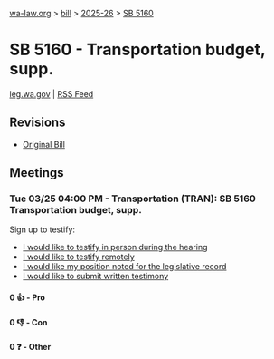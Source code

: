 [wa-law.org](/) > [bill](/bill/) > [2025-26](/bill/2025-26/) > [SB 5160](/bill/2025-26/sb/5160/)

# SB 5160 - Transportation budget, supp.
[leg.wa.gov](https://app.leg.wa.gov/billsummary?BillNumber=5160&Year=2025&Initiative=false) | [RSS Feed](./rss.xml)

## Revisions
* [Original Bill](1/)

## Meetings
### Tue 03/25 04:00 PM - Transportation (TRAN): SB 5160 Transportation budget, supp.
Sign up to testify:
* [I would like to testify in person during the hearing](https://app.leg.wa.gov/csi/Testifier/Add?chamber=House&mId=33107&aId=166434&caId=26676&tId=1)
* [I would like to testify remotely](https://app.leg.wa.gov/csi/Testifier/Add?chamber=House&mId=33107&aId=166434&caId=26676&tId=2)
* [I would like my position noted for the legislative record](https://app.leg.wa.gov/csi/Testifier/Add?chamber=House&mId=33107&aId=166434&caId=26676&tId=3)
* [I would like to submit written testimony](https://app.leg.wa.gov/csi/Testifier/Add?chamber=House&mId=33107&aId=166434&caId=26676&tId=4)

#### 0 👍 - Pro

#### 0 👎 - Con

#### 0 ❓ - Other

